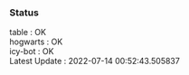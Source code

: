 ### Status


table : OK  
hogwarts : OK  
icy-bot : OK  
Latest Update : 2022-07-14 00:52:43.505837
